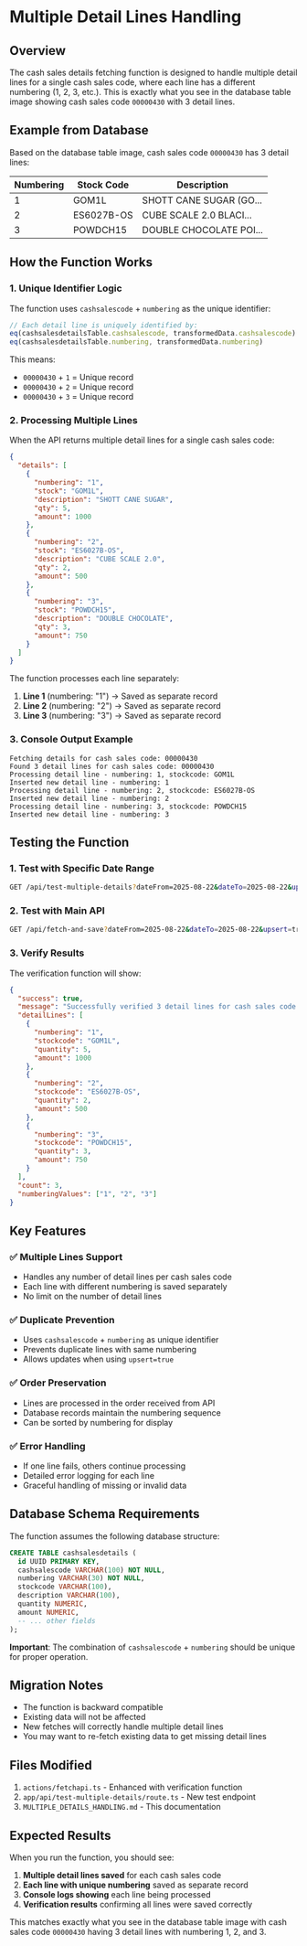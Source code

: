 # Multiple Detail Lines Handling

## Overview

The cash sales details fetching function is designed to handle multiple detail lines for a single cash sales code, where each line has a different numbering (1, 2, 3, etc.). This is exactly what you see in the database table image showing cash sales code `00000430` with 3 detail lines.

## Example from Database

Based on the database table image, cash sales code `00000430` has 3 detail lines:

| Numbering | Stock Code | Description |
|-----------|------------|-------------|
| 1 | GOM1L | SHOTT CANE SUGAR (GO... |
| 2 | ES6027B-OS | CUBE SCALE 2.0 BLACI... |
| 3 | POWDCH15 | DOUBLE CHOCOLATE POI... |

## How the Function Works

### 1. Unique Identifier Logic

The function uses `cashsalescode` + `numbering` as the unique identifier:

```typescript
// Each detail line is uniquely identified by:
eq(cashsalesdetailsTable.cashsalescode, transformedData.cashsalescode) &&
eq(cashsalesdetailsTable.numbering, transformedData.numbering)
```

This means:
- `00000430` + `1` = Unique record
- `00000430` + `2` = Unique record  
- `00000430` + `3` = Unique record

### 2. Processing Multiple Lines

When the API returns multiple detail lines for a single cash sales code:

```json
{
  "details": [
    {
      "numbering": "1",
      "stock": "GOM1L",
      "description": "SHOTT CANE SUGAR",
      "qty": 5,
      "amount": 1000
    },
    {
      "numbering": "2", 
      "stock": "ES6027B-OS",
      "description": "CUBE SCALE 2.0",
      "qty": 2,
      "amount": 500
    },
    {
      "numbering": "3",
      "stock": "POWDCH15", 
      "description": "DOUBLE CHOCOLATE",
      "qty": 3,
      "amount": 750
    }
  ]
}
```

The function processes each line separately:

1. **Line 1** (numbering: "1") → Saved as separate record
2. **Line 2** (numbering: "2") → Saved as separate record  
3. **Line 3** (numbering: "3") → Saved as separate record

### 3. Console Output Example

```
Fetching details for cash sales code: 00000430
Found 3 detail lines for cash sales code: 00000430
Processing detail line - numbering: 1, stockcode: GOM1L
Inserted new detail line - numbering: 1
Processing detail line - numbering: 2, stockcode: ES6027B-OS  
Inserted new detail line - numbering: 2
Processing detail line - numbering: 3, stockcode: POWDCH15
Inserted new detail line - numbering: 3
```

## Testing the Function

### 1. Test with Specific Date Range

```bash
GET /api/test-multiple-details?dateFrom=2025-08-22&dateTo=2025-08-22&upsert=true
```

### 2. Test with Main API

```bash
GET /api/fetch-and-save?dateFrom=2025-08-22&dateTo=2025-08-22&upsert=true
```

### 3. Verify Results

The verification function will show:

```json
{
  "success": true,
  "message": "Successfully verified 3 detail lines for cash sales code 00000430",
  "detailLines": [
    {
      "numbering": "1",
      "stockcode": "GOM1L",
      "quantity": 5,
      "amount": 1000
    },
    {
      "numbering": "2", 
      "stockcode": "ES6027B-OS",
      "quantity": 2,
      "amount": 500
    },
    {
      "numbering": "3",
      "stockcode": "POWDCH15", 
      "quantity": 3,
      "amount": 750
    }
  ],
  "count": 3,
  "numberingValues": ["1", "2", "3"]
}
```

## Key Features

### ✅ Multiple Lines Support
- Handles any number of detail lines per cash sales code
- Each line with different numbering is saved separately
- No limit on the number of detail lines

### ✅ Duplicate Prevention
- Uses `cashsalescode` + `numbering` as unique identifier
- Prevents duplicate lines with same numbering
- Allows updates when using `upsert=true`

### ✅ Order Preservation
- Lines are processed in the order received from API
- Database records maintain the numbering sequence
- Can be sorted by numbering for display

### ✅ Error Handling
- If one line fails, others continue processing
- Detailed error logging for each line
- Graceful handling of missing or invalid data

## Database Schema Requirements

The function assumes the following database structure:

```sql
CREATE TABLE cashsalesdetails (
  id UUID PRIMARY KEY,
  cashsalescode VARCHAR(100) NOT NULL,
  numbering VARCHAR(30) NOT NULL,
  stockcode VARCHAR(100),
  description VARCHAR(100),
  quantity NUMERIC,
  amount NUMERIC,
  -- ... other fields
);
```

**Important**: The combination of `cashsalescode` + `numbering` should be unique for proper operation.

## Migration Notes

- The function is backward compatible
- Existing data will not be affected
- New fetches will correctly handle multiple detail lines
- You may want to re-fetch existing data to get missing detail lines

## Files Modified

1. `actions/fetchapi.ts` - Enhanced with verification function
2. `app/api/test-multiple-details/route.ts` - New test endpoint
3. `MULTIPLE_DETAILS_HANDLING.md` - This documentation

## Expected Results

When you run the function, you should see:

1. **Multiple detail lines saved** for each cash sales code
2. **Each line with unique numbering** saved as separate record
3. **Console logs showing** each line being processed
4. **Verification results** confirming all lines were saved correctly

This matches exactly what you see in the database table image with cash sales code `00000430` having 3 detail lines with numbering 1, 2, and 3.
